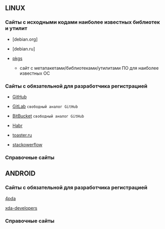 
## LINUX

### Cайты с исходными кодами наиболее известных библиотек и утилит

- [debian.org]
- [debian.ru]

- [pkgs](https://pkgs.org)
    - сайт с метапакетами/библиотеками/утилитами ПО для наиболее известных ОС

### Cайты с обязательной для разработчика регистрацией

- [GitHub](https://github.com)
- [GitLab](https://gitlab.org) `свободный аналог GitHub`
- [BitBucket](https://bitbucket.org) `свободный аналог GitHub`

- [Habr](https://habr.com)

- [toaster.ru](https://toaster.ru)

- [stackowerflow](https://stackowerflow.com)


### Справочные сайты


## ANDROID

### Cайты с обязательной для разработчика регистрацией

[4pda](4pda.ru)

[xda-developers](xda-developers.com)


### Справочные сайты

